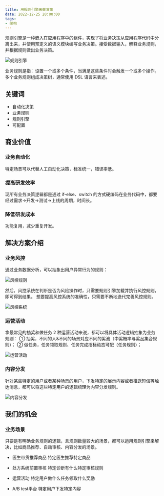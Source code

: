 ```yaml
---
title: 用规则引擎来做决策
date: 2022-12-25 20:00:00
tags:
- 架构
---
```


规则引擎是一种嵌入在应用程序中的组件，实现了将业务决策从应用程序代码中分离出来，并使用预定义的语义模块编写业务决策。接受数据输入，解释业务规则，并根据规则做出业务决策。

![规则引擎](//www.fanhaobai.com/2022/12/rule-engine/12805423-37FB-4225-91E3-EC6473BA720C.png)<!--more-->

业务规则是指：设置一个或多个条件，当满足这些条件时会触发一个或多个操作。多个业务规则组成决策树，通常使用 DSL 语言来表述。

## 关键词

* 自动化决策
* 业务规则
* 规则引擎
* 可配置

## 商业价值
### 业务自动化

特定场景可以代替人工自动化决策，标准统一，错误率低。

### 提高研发效率

现所有业务决策逻辑都是通过 if-else、switch 的方式硬编码在业务代码中，都要经过需求->开发->测试->上线的周期，时间长。

### 降低研发成本

功能复用，减少重复开发。

## 解决方案介绍
### 业务风控

通过业务数据分析，可以抽象出用户异常行为的规则：

![风控规则](//www.fanhaobai.com/2022/12/rule-engine/C0C5B489-90D1-4937-A8D8-55459E951ABC.png)

然后，风控系统在判断是否为风险操作时，只需要规则引擎加载并执行风控规则，即可得到结果。
想要提高风控系统的准确性，只需要不断地迭代完善风控规则。

![风控系统](//www.fanhaobai.com/2022/12/rule-engine/C290970F-D33E-49DF-846B-577E62694709.png)

### 运营活动

拿最常见的抽奖和做任务 2 种运营活动来说，都可以将具体活动逻辑抽象为业务规则：
① 抽奖，不同的人&不同的场景对应不同的奖池（中奖概率与奖品集合规则）；
② 做任务，任务领取规则、任务完成指标动态可配（任务规则）；

![运营活动](//www.fanhaobai.com/2022/12/rule-engine/30B59826-F443-4D9A-AC98-42F7E28127D5.png)

### 内容分发

针对某些特定的用户或者某种场景的用户，下发特定的展示内容或者推送短信等触达消息，都可以将这些特定用户的逻辑梳理为内容分发规则。

![内容分发](//www.fanhaobai.com/2022/12/rule-engine/E937E855-8B7C-4B4C-9761-0764D563BE42.png)

## 我们的机会
### 业务场景

只要是有明确业务规则的逻辑，且规则数量较大的场景，都可以运用规则引擎来解决，比如商品推荐、自动审核、内容分发的场景。

* 医生带货推荐商品
特定医生推荐特定商品

* 处方系统前置审核
特定诊断有什么特定审核规则

* 运营活动
特定用户做什么任务领取什么奖励

* A/B test平台
特定用户下发特定内容